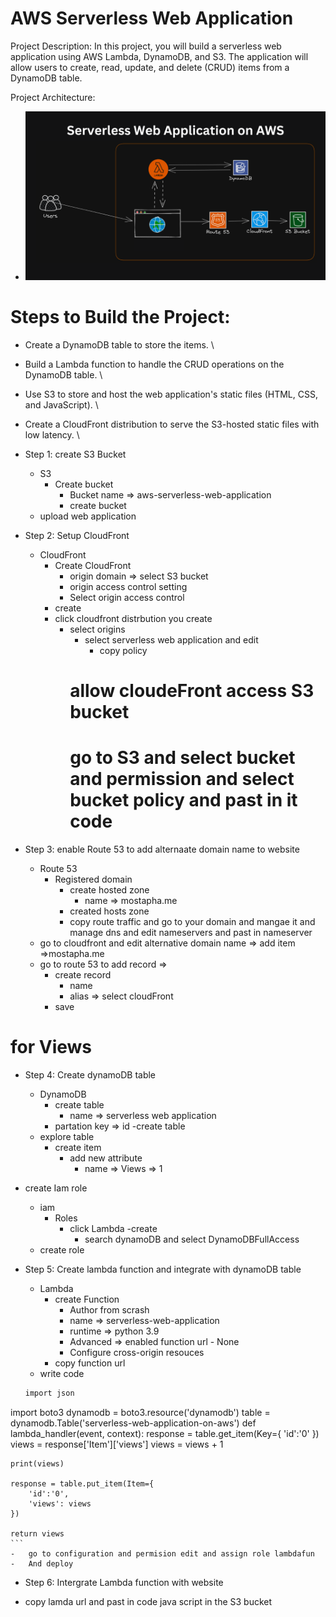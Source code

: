 # AWS Serverless Web Application 

Project Description:
In this project, you will build a serverless web application using AWS Lambda, DynamoDB, and S3. The application will allow users to create, read, update, and delete (CRUD) items from a DynamoDB table.


Project Architecture:

-   ![alt](./images/serverless-web-application.png)

# Steps to Build the Project:
-   Create a DynamoDB table to store the items. \
-   Build a Lambda function to handle the CRUD operations on the DynamoDB table. \
-   Use S3 to store and host the web application's static files (HTML, CSS, and JavaScript). \
-   Create a CloudFront distribution to serve the S3-hosted static files with low latency. \



-   Step 1: create S3 Bucket
    -   S3
        -   Create bucket
            -   Bucket name => aws-serverless-web-application
            -   create bucket
    -   upload web application

-   Step 2: Setup CloudFront
    -   CloudFront
        -   Create CloudFront
            -   origin domain => select S3 bucket
            -   origin access control setting
            -   Select origin access control
        -   create
        -   click cloudfront distrbution you create
            -   select origins
                -   select serverless web application and edit
                    -   copy policy
                # allow cloudeFront access S3 bucket
                # go to S3 and select bucket and permission and select bucket policy and past in it code

-   Step 3: enable Route 53 to add alternaate domain name to website 
    -   Route 53
        -   Registered domain
            -   create hosted zone
                -   name => mostapha.me
            -   created hosts zone
            -   copy route traffic and go to your domain and mangae it and manage dns and edit nameservers and past in nameserver
    -   go to cloudfront and edit alternative domain name => add item =>mostapha.me
    -   go to route 53 to add record => 
        -   create record
            -   name
            -   alias => select cloudFront
        -   save
# for Views
-   Step 4: Create dynamoDB table 
    -   DynamoDB
        -   create table
            -   name => serverless web application
        -   partation key => id
        -create table
    -   explore table
        -   create item
            -   add new attribute
                -   name => Views => 1

-   create Iam role
    -   iam
        -   Roles
            -   click Lambda
                -create
                -   search dynamoDB and select DynamoDBFullAccess
    -   create role


-   Step 5: Create lambda function and integrate with dynamoDB table
    -   Lambda
        -   create Function
            -   Author from scrash
            -   name => serverless-web-application
            -   runtime => python 3.9
            -   Advanced => enabled function url - None
            -   Configure cross-origin resouces
        -   copy function url
    -   write code 

    ```bash
    import json
import boto3
dynamodb = boto3.resource('dynamodb')
table = dynamodb.Table('serverless-web-application-on-aws')
def lambda_handler(event, context):
    response = table.get_item(Key={
        'id':'0'
    })
    views = response['Item']['views']
    views = views + 1
    
    print(views)
    
    response = table.put_item(Item={
        'id':'0',
        'views': views
    })
    
    return views
    ```
    -   go to configuration and permision edit and assign role lambdafun
    -   And deploy

    
-   Step 6: Intergrate Lambda function with website

-   copy lamda url and past in code  java script in the S3 bucket